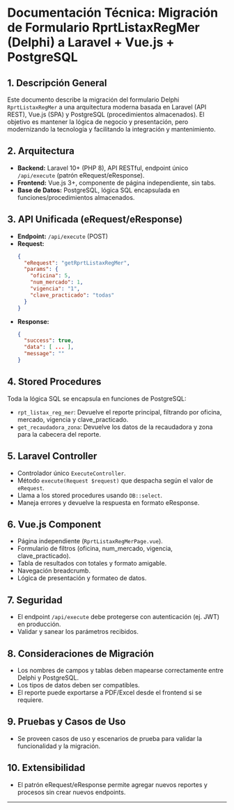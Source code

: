 # Documentación Técnica: Migración de Formulario RprtListaxRegMer (Delphi) a Laravel + Vue.js + PostgreSQL

## 1. Descripción General
Este documento describe la migración del formulario Delphi `RprtListaxRegMer` a una arquitectura moderna basada en Laravel (API REST), Vue.js (SPA) y PostgreSQL (procedimientos almacenados). El objetivo es mantener la lógica de negocio y presentación, pero modernizando la tecnología y facilitando la integración y mantenimiento.

## 2. Arquitectura
- **Backend:** Laravel 10+ (PHP 8), API RESTful, endpoint único `/api/execute` (patrón eRequest/eResponse).
- **Frontend:** Vue.js 3+, componente de página independiente, sin tabs.
- **Base de Datos:** PostgreSQL, lógica SQL encapsulada en funciones/procedimientos almacenados.

## 3. API Unificada (eRequest/eResponse)
- **Endpoint:** `/api/execute` (POST)
- **Request:**
  ```json
  {
    "eRequest": "getRprtListaxRegMer",
    "params": {
      "oficina": 5,
      "num_mercado": 1,
      "vigencia": "1",
      "clave_practicado": "todas"
    }
  }
  ```
- **Response:**
  ```json
  {
    "success": true,
    "data": [ ... ],
    "message": ""
  }
  ```

## 4. Stored Procedures
Toda la lógica SQL se encapsula en funciones de PostgreSQL:
- `rpt_listax_reg_mer`: Devuelve el reporte principal, filtrando por oficina, mercado, vigencia y clave_practicado.
- `get_recaudadora_zona`: Devuelve los datos de la recaudadora y zona para la cabecera del reporte.

## 5. Laravel Controller
- Controlador único `ExecuteController`.
- Método `execute(Request $request)` que despacha según el valor de `eRequest`.
- Llama a los stored procedures usando `DB::select`.
- Maneja errores y devuelve la respuesta en formato eResponse.

## 6. Vue.js Component
- Página independiente (`RprtListaxRegMerPage.vue`).
- Formulario de filtros (oficina, num_mercado, vigencia, clave_practicado).
- Tabla de resultados con totales y formato amigable.
- Navegación breadcrumb.
- Lógica de presentación y formateo de datos.

## 7. Seguridad
- El endpoint `/api/execute` debe protegerse con autenticación (ej. JWT) en producción.
- Validar y sanear los parámetros recibidos.

## 8. Consideraciones de Migración
- Los nombres de campos y tablas deben mapearse correctamente entre Delphi y PostgreSQL.
- Los tipos de datos deben ser compatibles.
- El reporte puede exportarse a PDF/Excel desde el frontend si se requiere.

## 9. Pruebas y Casos de Uso
- Se proveen casos de uso y escenarios de prueba para validar la funcionalidad y la migración.

## 10. Extensibilidad
- El patrón eRequest/eResponse permite agregar nuevos reportes y procesos sin crear nuevos endpoints.

---
